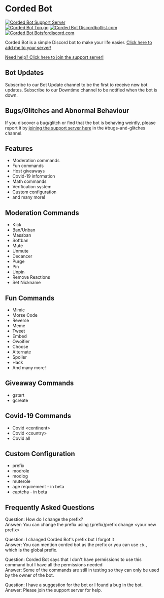 # Corded Bot

[![Corded Bot Support Server](https://img.shields.io/discord/757944575594725428?color=2cc3d4&label=Discord%20Support%20Server)](https://discord.gg/CYcNNXP) \
[![Corded Bot Top.gg](https://top.gg/api/widget/736922979815915631.svg?usernamecolor=FFFFFF&topcolor=000000)](https://discordbots.org/bot/736922979815915631)
[![Corded Bot Discordbotlist.com](https://discordbotlist.com/api/bots/736922979815915631/widget)](https://discordbotlist.com/bots/736922979815915631)
[![Corded Bot Botsfordiscord.com](https://botsfordiscord.com/api/bot/736922979815915631/widget?theme=dark)](https://botsfordiscord.com/bot/736922979815915631)

Corded Bot is a simple Discord bot to make your life easier.
[Click here to add me to your server!](https://discord.com/oauth2/authorize?client_id=736922979815915631&scope=bot&permissions=2146958847)

[Need help? Click here to join the support server!](https://discord.gg/CYcNNXP)

## Bot Updates

Subscribe to our Bot Update channel to be the first to receive new bot updates.
Subscribe to our Downtime channel to be notified when the bot is down.

## Bugs/Glitches and Abnormal Behaviour

If you discover a bug/glitch or find that the bot is behaving weirdly, please report it by [joining the support server here](https://discord.gg/CYcNNXP) in the #bugs-and-glitches channel.

## Features

 - Moderation commands
 - Fun commands
 - Host giveaways
 - Covid-19 information
 - Math commands
 - Verification system
 - Custom configuration
 - and many more!

## Moderation Commands
- Kick
- Ban/Unban
- Massban
- Softban
- Mute
- Unmute
- Decancer
- Purge
- Pin
- Unpin
- Remove Reactions
- Set Nickname

## Fun Commands

- Mimic
- Morse Code
- Reverse
- Meme
- Tweet
- Embed
- Owoifier
- Choose
- Alternate
- Spoiler
- Hack
- And many more!

## Giveaway Commands

- gstart
- gcreate

## Covid-19 Commands

- Covid &lt;continent&gt;
- Covid &lt;country&gt;
- Covid all

## Custom Configuration

- prefix
- modrole
- modlog
- muterole
- age requirement - in beta
- captcha - in beta

## Frequently Asked Questions

Question: How do I change the prefix?\
Answer: You can change the prefix using {prefix}prefix change &lt;your new prefix&gt;

Question: I changed Corded Bot's prefix but I forgot it\
Answer: You can mention corded bot as the prefix or you can use `cb.`, which is the global prefix.

Question: Corded Bot says that I don't have permissions to use this command but I have all the permissions needed\
Answer: Some of the commands are still in testing so they can only be used by the owner of the bot.

Question: I have a suggestion for the bot or I found a bug in the bot.\
Answer: Please join the support server for help.
